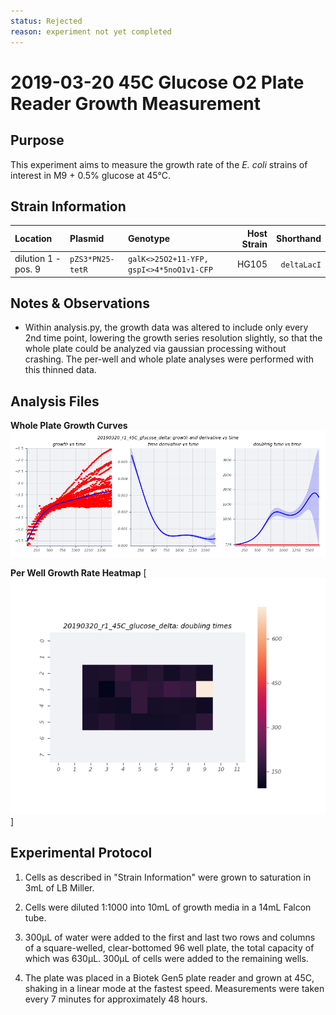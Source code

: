```yaml
---
status: Rejected 
reason: experiment not yet completed
---
```


# 2019-03-20 45C Glucose O2 Plate Reader Growth Measurement

## Purpose
This experiment aims to measure the growth rate of the *E. coli* strains of interest in M9 + 0.5% glucose at 45°C.

## Strain Information

| Location | Plasmid | Genotype | Host Strain | Shorthand |
| :------- | :------ | :------- | ----------: | --------: |
| dilution 1 - pos. 9 | `pZS3*PN25-tetR`| `galK<>25O2+11-YFP, gspI<>4*5noO1v1-CFP` |  HG105 |`deltaLacI` |

## Notes & Observations
* Within analysis.py, the growth data was altered to include only every 2nd time point, lowering the growth series resolution slightly, so that the whole plate could be analyzed via gaussian processing without crashing. The per-well and whole plate analyses were performed with this thinned data. 

## Analysis Files

**Whole Plate Growth Curves**
![plate layout](output/delta_glucose/gp_output_curves.png)

**Per Well Growth Rate Heatmap**
[![growth curves](output/delta_glucose/per_well_doubling_times_heatmap.png)]

## Experimental Protocol

1. Cells as described in "Strain Information" were grown to saturation in 3mL of LB Miller.

2. Cells were diluted 1:1000 into 10mL of growth media in a 14mL Falcon tube.

3. 300µL of water were added to the first and last two rows and columns of a square-welled, clear-bottomed 96 well plate, the total capacity of which was 630µL. 300µL of cells were added to the remaining wells.

4. The plate was placed in a Biotek Gen5 plate reader and grown at 45C, shaking in a linear mode at the fastest speed. Measurements were taken every 7 minutes for approximately 48 hours.